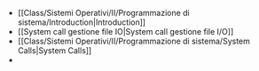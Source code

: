 - [[Class/Sistemi Operativi/II/Programmazione di sistema/Introduction|Introduction]]
- [[System call gestione file IO|System call gestione file I/O]]
- [[Class/Sistemi Operativi/II/Programmazione di sistema/System Calls|System Calls]]
- 